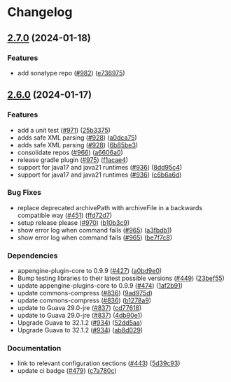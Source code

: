 # Changelog

## [2.7.0](https://github.com/GoogleCloudPlatform/appengine-plugins/compare/v2.6.0...v2.7.0) (2024-01-18)


### Features

* add sonatype repo ([#982](https://github.com/GoogleCloudPlatform/appengine-plugins/issues/982)) ([e736975](https://github.com/GoogleCloudPlatform/appengine-plugins/commit/e736975a15ad562376598e971178fae103801f1c))

## [2.6.0](https://github.com/GoogleCloudPlatform/appengine-plugins/compare/v2.5.1...v2.6.0) (2024-01-17)


### Features

* add a unit test ([#971](https://github.com/GoogleCloudPlatform/appengine-plugins/issues/971)) ([25b3375](https://github.com/GoogleCloudPlatform/appengine-plugins/commit/25b3375ba008bcae7ed4afc28cc897965a4918b4))
* adds safe XML parsing ([#928](https://github.com/GoogleCloudPlatform/appengine-plugins/issues/928)) ([a0dca75](https://github.com/GoogleCloudPlatform/appengine-plugins/commit/a0dca753a51be8a205bb85347f15d6268e5f1d79))
* adds safe XML parsing ([#928](https://github.com/GoogleCloudPlatform/appengine-plugins/issues/928)) ([6b85be3](https://github.com/GoogleCloudPlatform/appengine-plugins/commit/6b85be3743c4d60492052900ec06341753deaafe))
* consolidate repos ([#966](https://github.com/GoogleCloudPlatform/appengine-plugins/issues/966)) ([a6606a0](https://github.com/GoogleCloudPlatform/appengine-plugins/commit/a6606a0c282be680191e6c66b3f3f662ed182765))
* release gradle plugin ([#975](https://github.com/GoogleCloudPlatform/appengine-plugins/issues/975)) ([f1acae4](https://github.com/GoogleCloudPlatform/appengine-plugins/commit/f1acae4b1817b74fa0806bc2cd932e3ee9d64608))
* support for java17 and java21 runtimes ([#936](https://github.com/GoogleCloudPlatform/appengine-plugins/issues/936)) ([8dd95c4](https://github.com/GoogleCloudPlatform/appengine-plugins/commit/8dd95c403925bd96830aeafae4e724bace34ad85))
* support for java17 and java21 runtimes ([#936](https://github.com/GoogleCloudPlatform/appengine-plugins/issues/936)) ([c6b6a6d](https://github.com/GoogleCloudPlatform/appengine-plugins/commit/c6b6a6d924350f0898e513b390bd4122233f9abf))


### Bug Fixes

* replace deprecated archivePath with archiveFile in a backwards compatible way ([#451](https://github.com/GoogleCloudPlatform/appengine-plugins/issues/451)) ([ffd72d7](https://github.com/GoogleCloudPlatform/appengine-plugins/commit/ffd72d7f615467bb07bb0a1656595802b569fe98))
* setup release please ([#970](https://github.com/GoogleCloudPlatform/appengine-plugins/issues/970)) ([b10b3c9](https://github.com/GoogleCloudPlatform/appengine-plugins/commit/b10b3c9b5e72c5c00e94fee65cc6cafb7fb63be6))
* show error log when command fails ([#965](https://github.com/GoogleCloudPlatform/appengine-plugins/issues/965)) ([a3fbdb1](https://github.com/GoogleCloudPlatform/appengine-plugins/commit/a3fbdb1e947321cbf3b5b231a2636e31bcb59945))
* show error log when command fails ([#965](https://github.com/GoogleCloudPlatform/appengine-plugins/issues/965)) ([be7f7c8](https://github.com/GoogleCloudPlatform/appengine-plugins/commit/be7f7c868f72447abf29db4096a141018e1e9eee))


### Dependencies

* appengine-plugin-core to 0.9.9 ([#427](https://github.com/GoogleCloudPlatform/appengine-plugins/issues/427)) ([a0bd9e0](https://github.com/GoogleCloudPlatform/appengine-plugins/commit/a0bd9e093f41857a4fe4af6a71cc55b15b7a57db))
* Bump testing libraries to their latest possible versions ([#449](https://github.com/GoogleCloudPlatform/appengine-plugins/issues/449)) ([23bef55](https://github.com/GoogleCloudPlatform/appengine-plugins/commit/23bef554ec0afabaabe5ed31ca5fe5124373f98f))
* update appengine-plugins-core to 0.9.9 ([#474](https://github.com/GoogleCloudPlatform/appengine-plugins/issues/474)) ([1af2b91](https://github.com/GoogleCloudPlatform/appengine-plugins/commit/1af2b91e3610e7d95564e1406aa31c185cb70786))
* update commons-compress ([#836](https://github.com/GoogleCloudPlatform/appengine-plugins/issues/836)) ([9ad975d](https://github.com/GoogleCloudPlatform/appengine-plugins/commit/9ad975dbde99b8767b25a168761a50bc634fd9d7))
* update commons-compress ([#836](https://github.com/GoogleCloudPlatform/appengine-plugins/issues/836)) ([b1278a9](https://github.com/GoogleCloudPlatform/appengine-plugins/commit/b1278a975600c03dcda2c1f51b42a87845ace72c))
* update to Guava 29.0-jre ([#837](https://github.com/GoogleCloudPlatform/appengine-plugins/issues/837)) ([cd77618](https://github.com/GoogleCloudPlatform/appengine-plugins/commit/cd77618d738151f2393f77db8e55bae2e3e0421a))
* update to Guava 29.0-jre ([#837](https://github.com/GoogleCloudPlatform/appengine-plugins/issues/837)) ([4db90e1](https://github.com/GoogleCloudPlatform/appengine-plugins/commit/4db90e1a5b74c2b15cdf7be3335eff0f0b09cf82))
* Upgrade Guava to 32.1.2 ([#934](https://github.com/GoogleCloudPlatform/appengine-plugins/issues/934)) ([52dd5aa](https://github.com/GoogleCloudPlatform/appengine-plugins/commit/52dd5aa5d994b806d8994a6660f3be1532e31a32))
* Upgrade Guava to 32.1.2 ([#934](https://github.com/GoogleCloudPlatform/appengine-plugins/issues/934)) ([ab8d029](https://github.com/GoogleCloudPlatform/appengine-plugins/commit/ab8d0293d636a87bc97c16e4b2f913b93782650e))


### Documentation

* link to relevant configuration sections ([#443](https://github.com/GoogleCloudPlatform/appengine-plugins/issues/443)) ([5d39c93](https://github.com/GoogleCloudPlatform/appengine-plugins/commit/5d39c938234a02b959a3560c45498c24dcbff3d0))
* update ci badge ([#479](https://github.com/GoogleCloudPlatform/appengine-plugins/issues/479)) ([c7a780c](https://github.com/GoogleCloudPlatform/appengine-plugins/commit/c7a780c3fac0efe6803d2d2e6e35c22dc5318c22))
